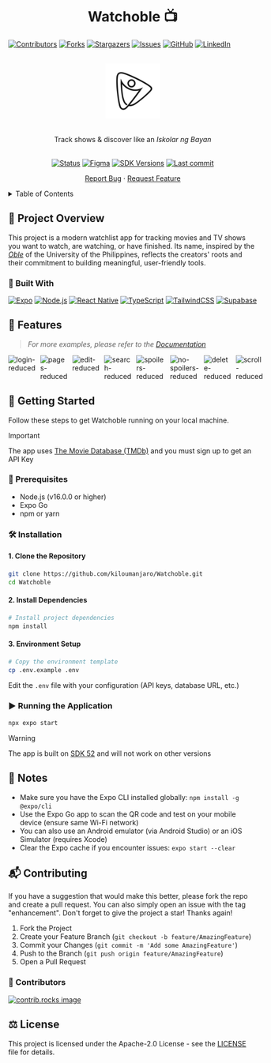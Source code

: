 <h1 align="center">Watchoble 📺</h1>
<a id="readme-top"></a>

[![Contributors][contributors-shield]][contributors-url]
[![Forks][forks-shield]][forks-url]
[![Stargazers][stars-shield]][stars-url]
[![Issues][issues-shield]][issues-url]
[![GitHub](https://img.shields.io/github/license/kiloumanjaro/Watchoble?style=for-the-badge)](https://github.com/kiloumanjaro/Watchoble/blob/main/LICENSE)
[![LinkedIn][linkedin-shield]][linkedin-url]

<!-- PROJECT LOGO -->

<div align="center">
  <br />
  <a href="https://github.com/kiloumanjaro/Watchoble">
    <img src="assets/images/logo-alt.png" alt="Logo" width="22%" height="22%">
  </a>
  <br />
  <p align="center">
    <br />
    Track shows & discover like an <em>Iskolar ng Bayan</em>
    <br />
    <br />
    <p align="center">
      <a href="#"><img alt="Status" src="https://img.shields.io/badge/status-Beta-yellow?style=flat&color=yellow" /></a>
      <a href="https://www.figma.com/design/Wphx1EKR0eY2Io0gokTvyn/ThriftNotice?node-id=0-1&t=GhaLetxFdu1aiIcZ-1"><img alt="Figma" src="https://img.shields.io/badge/Figma-Watchoble-FE5196?logo=figma&style=flat" /></a>
      <a href="https://www.python.org"><img alt="SDK Versions" src="https://img.shields.io/badge/SDK-52-A4C639?logo=android&logoColor=white" /></a>
      <a href="https://github.com/kiloumanjaro/Watchoble/commits/main"><img alt="Last commit" src="https://proxy.cyb3rko.de/shields/github/last-commit/cyb3rko/flashdim?color=coral&logo=git&logoColor=white"/</a>
    </p>
    <a href="https://github.com/kiloumanjaro/Watchoble/issues/new?labels=bug&template=bug-report---.md">Report Bug</a>
    &middot;
    <a href="https://github.com/kiloumanjaro/Watchoble/issues/new?labels=enhancement&template=feature-request---.md">Request Feature</a>
  </p>
</div>

<!-- TABLE OF CONTENTS -->
<details>
  <summary>Table of Contents</summary>
  <ol>
    <li>
      <a href="#-project-overview">📝 Project Overview</a>
      <ul>
        <li><a href="#--built-with">🧱  Built With</a></li>
      </ul>
    </li>
    <li><a href="#-features">📱 Screenshots</a></li>
    <li>
      <a href="#-getting-started">🚀 Getting Started</a>
      <ul>
        <li><a href="#-prerequisites">🔧 Prerequisites</a></li>
        <li><a href="#%EF%B8%8F-installation">🛠️ Installation</a></li>
        <li><a href="#%EF%B8%8F-running-the-application">▶️ Running</a></li>
      </ul>
    </li>
    <li><a href="#-notes">📝 Notes</a></li>
    <li><a href="#-contributing">📬 Contributing</a></li>
    <li><a href="#%EF%B8%8F-license">⚖️ License</a></li>
  </ol>
</details>

<!-- PROJECT OVERVIEW -->

## 📝 Project Overview

This project is a modern watchlist app for tracking movies and TV shows you want to watch, are watching, or have finished. Its name, inspired by the [*Oble*](https://en.wikipedia.org/wiki/Oblation_(statue)) of the University of the Philippines, reflects the creators' roots and their commitment to building meaningful, user-friendly tools.

### 🧱  Built With

[![Expo][Expo]][Expo-url]
[![Node.js][Node.js]][Node.js-url]
[![React Native][React-Native]][React-Native-url]
[![TypeScript][TypeScript]][TypeScript-url]
[![TailwindCSS][Tailwind]][Tailwind-url]
[![Supabase][Supabase]][Supabase-url]

## 📱 Features

> _For more examples, please refer to the [Documentation](https://www.canva.com/design/DAGpUpNFjQU/L76Qn5GYrCd-QALyc0Armg/view?utm_content=DAGpUpNFjQU&utm_campaign=designshare&utm_medium=link2&utm_source=uniquelinks&utlId=h646d3d276a)_

<div style="display: flex; gap: 10px; align-items: flex-start;">
  <img src="https://github.com/user-attachments/assets/b8d22c4b-219e-4eb9-a5b9-dfffa8a668ae" width="24.5%" alt="login-reduced" />
  <img src="https://github.com/user-attachments/assets/3bc65412-91cf-43ce-8f05-134cade730a5" width="24.5%" alt="pages-reduced" />
  <img src="https://github.com/user-attachments/assets/64f39f77-75a8-4664-ad15-3e0351ae57c2" width="24.5%" alt="edit-reduced" />
  <img src="https://github.com/user-attachments/assets/8f6b02b7-de9d-42c9-904c-eda5d2434288" width="24.5%" alt="search-reduced" />

  
  <img src="https://github.com/user-attachments/assets/25319d6f-1260-48d1-b6e9-85a62a9141c2" width="24.5%" alt="spoilers-reduced" />
  <img src="https://github.com/user-attachments/assets/5768034f-e930-468c-b1f1-88276c0eeb18" width="24.5%" alt="no-spoilers-reduced" />
  <img src="https://github.com/user-attachments/assets/3513cf4c-9d36-4868-9884-bd6b57d10976" width="24.5%" alt="delete-reduced" />
  <img src="https://github.com/user-attachments/assets/8a85ff3e-b9a0-4ddc-ae44-3e0b983119a4" width="24.5%" alt="scroll-reduced" />

</div>

## 🚀 Getting Started

Follow these steps to get Watchoble running on your local machine.

> [!IMPORTANT]
> 
> The app uses [The Movie Database (TMDb)](https://developer.themoviedb.org/docs/getting-started) and you must sign up to get an API Key

### 🔧 Prerequisites

- Node.js (v16.0.0 or higher)
- Expo Go
- npm or yarn

### 🛠️ Installation

#### 1. Clone the Repository

```sh
git clone https://github.com/kiloumanjaro/Watchoble.git
cd Watchoble
```

#### 2. Install Dependencies

```sh
# Install project dependencies
npm install
```

#### 3. Environment Setup

```bash
# Copy the environment template
cp .env.example .env
```

Edit the `.env` file with your configuration (API keys, database URL, etc.)

### ▶️ Running the Application

```sh
npx expo start
```

> [!WARNING]
> 
> The app is built on [SDK 52](https://expo.dev/blog/upgrading-to-expo-sdk-52) and will not work on other versions

## 📝 Notes

- Make sure you have the Expo CLI installed globally: `npm install -g @expo/cli`
- Use the Expo Go app to scan the QR code and test on your mobile device (ensure same Wi-Fi network)
- You can also use an Android emulator (via Android Studio) or an iOS Simulator (requires Xcode)
- Clear the Expo cache if you encounter issues: `expo start --clear`

## 📬 Contributing

If you have a suggestion that would make this better, please fork the repo and create a pull request. You can also simply open an issue with the tag "enhancement".
Don't forget to give the project a star! Thanks again!

1. Fork the Project
2. Create your Feature Branch (`git checkout -b feature/AmazingFeature`)
3. Commit your Changes (`git commit -m 'Add some AmazingFeature'`)
4. Push to the Branch (`git push origin feature/AmazingFeature`)
5. Open a Pull Request

### 📢 Contributors

<a href="https://github.com/kiloumanjaro/Watchoble/graphs/contributors">
  <img src="https://contrib.rocks/image?repo=kiloumanjaro/Watchoble" alt="contrib.rocks image" />
</a>

## ⚖️ License

This project is licensed under the Apache-2.0 License - see the [LICENSE](LICENSE) file for details.

<!-- MARKDOWN LINKS & IMAGES -->

[contributors-shield]: https://img.shields.io/github/contributors/kiloumanjaro/Watchoble.svg?style=for-the-badge
[contributors-url]: https://github.com/kiloumanjaro/Watchoble/graphs/contributors
[forks-shield]: https://img.shields.io/github/forks/kiloumanjaro/Watchoble.svg?style=for-the-badge
[forks-url]: https://github.com/kiloumanjaro/Watchoble/network/members
[stars-shield]: https://img.shields.io/github/stars/kiloumanjaro/Watchoble.svg?style=for-the-badge
[stars-url]: https://github.com/kiloumanjaro/Watchoble/stargazers
[issues-shield]: https://img.shields.io/github/issues/kiloumanjaro/Watchoble.svg?style=for-the-badge
[issues-url]: https://github.com/kiloumanjaro/Watchoble/issues
[linkedin-shield]: https://img.shields.io/badge/-LinkedIn-black.svg?style=for-the-badge&logo=linkedin&colorB=555
[linkedin-url]: https://www.linkedin.com/in/kiloumanjaro/overlay/urn:li:fsd_profileProject:(ACoAAFzjJQAB9x0aScdtku_x1uEPQArwlLGW7CQ,783252815)/skill-associations-details
[product-screenshot]: images/screenshot.png
[Expo]: https://img.shields.io/badge/Expo-202425?style=for-the-badge&logo=expo&logoColor=white
[Expo-url]: https://expo.dev/
[React-Native]: https://img.shields.io/badge/React-20232A?style=for-the-badge&logo=react&logoColor=61DAFB
[React-Native-url]: https://reactnative.dev/
[Tailwind]: https://img.shields.io/badge/Tailwind-38B2AC?style=for-the-badge&logo=tailwind-css&logoColor=white
[Tailwind-url]: https://tailwindcss.com/
[Node.js]: https://img.shields.io/badge/Node.js-339933?style=for-the-badge&logo=node.js&logoColor=white
[Node.js-url]: https://nodejs.org/
[Supabase]: https://shields.io/badge/supabase-black?logo=supabase&style=for-the-badge
[Supabase-url]: https://supabase.com/
[TypeScript]: https://img.shields.io/badge/TypeScript-007ACC?style=for-the-badge&logo=typescript&logoColor=white
[TypeScript-url]: https://www.typescriptlang.org/
